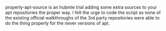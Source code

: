 properly-apt-source is an hubmle trial adding some extra sources to your apt repositories the proper way. I felt the urge to code the script as none of the existing official walkthroughs of the 3rd party repositories were able to do the thing properly for the never versions of apt.
